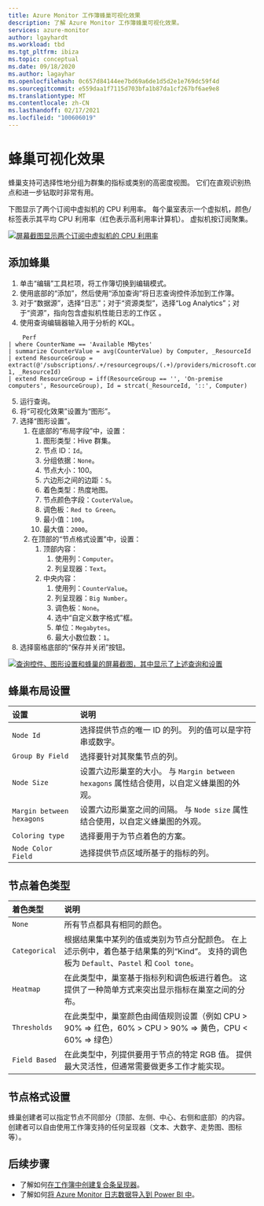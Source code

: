 ```yaml
---
title: Azure Monitor 工作簿蜂巢可视化效果
description: 了解 Azure Monitor 工作簿蜂巢可视化效果。
services: azure-monitor
author: lgayhardt
ms.workload: tbd
ms.tgt_pltfrm: ibiza
ms.topic: conceptual
ms.date: 09/18/2020
ms.author: lagayhar
ms.openlocfilehash: 0c657d84144ee7bd69a6de1d5d2e1e769dc59f4d
ms.sourcegitcommit: e559daa1f7115d703bfa1b87da1cf267bf6ae9e8
ms.translationtype: MT
ms.contentlocale: zh-CN
ms.lasthandoff: 02/17/2021
ms.locfileid: "100606019"
---
```

# <a name="honey-comb-visualizations"></a>蜂巢可视化效果

蜂巢支持可选择性地分组为群集的指标或类别的高密度视图。 它们在直观识别热点和进一步钻取时非常有用。

下图显示了两个订阅中虚拟机的 CPU 利用率。 每个巢室表示一个虚拟机，颜色/标签表示其平均 CPU 利用率（红色表示高利用率计算机）。 虚拟机按订阅聚集。

[![屏幕截图显示两个订阅中虚拟机的 CPU 利用率](.\media\workbooks-honey-comb\cpu-example.png)](.\media\workbooks-honey-comb\cpu-example.png#lightbox)

## <a name="adding-a-honey-comb"></a>添加蜂巢

1. 单击“编辑”工具栏项，将工作簿切换到编辑模式。
2. 使用底部的“添加”，然后使用“添加查询”将日志查询控件添加到工作簿。
3. 对于“数据源”，选择“日志”；对于“资源类型”，选择“Log Analytics”；对于“资源”，指向包含虚拟机性能日志的工作区  。
4. 使用查询编辑器输入用于分析的 KQL。

```kusto
    Perf
| where CounterName == 'Available MBytes'
| summarize CounterValue = avg(CounterValue) by Computer, _ResourceId
| extend ResourceGroup = extract(@'/subscriptions/.+/resourcegroups/(.+)/providers/microsoft.compute/virtualmachines/.+', 1, _ResourceId)
| extend ResourceGroup = iff(ResourceGroup == '', 'On-premise computers', ResourceGroup), Id = strcat(_ResourceId, '::', Computer)
```

5. 运行查询。
6. 将“可视化效果”设置为“图形”。
7. 选择“图形设置”。
    1. 在底部的“布局字段”中，设置：
        1. 图形类型：Hive 群集。
        2. 节点 ID：`Id`。
        3. 分组依据：`None`。
        4. 节点大小：100。
        5. 六边形之间的边距：`5`。
        6. 着色类型：热度地图。
        7. 节点颜色字段：`CouterValue`。
        8. 调色板：`Red to Green`。
        9. 最小值：`100`。
        10. 最大值：`2000`。
    2. 在顶部的“节点格式设置”中，设置：
        1. 顶部内容：
            1. 使用列：`Computer`。
            2. 列呈现器：`Text`。
        9. 中央内容：
            1. 使用列：`CounterValue`。
            2. 列呈现器：`Big Number`。
            3. 调色板：`None`。
            4. 选中“自定义数字格式”框。
            5. 单位：`Megabytes`。
            6. 最大小数位数：`1`。
8. 选择窗格底部的“保存并关闭”按钮。

[![查询控件、图形设置和蜂巢的屏幕截图，其中显示了上述查询和设置](.\media\workbooks-honey-comb\available-memory.png)](.\media\workbooks-honey-comb\available-memory.png#lightbox)

## <a name="honey-comb-layout-settings"></a>蜂巢布局设置

| 设置 | 说明 |
|:------------- |:-------------|
| `Node Id` | 选择提供节点的唯一 ID 的列。 列的值可以是字符串或数字。 |
| `Group By Field` | 选择要针对其聚集节点的列。 |
| `Node Size` | 设置六边形巢室的大小。 与 `Margin between hexagons` 属性结合使用，以自定义蜂巢图的外观。 |
| `Margin between hexagons` | 设置六边形巢室之间的间隔。 与 `Node size` 属性结合使用，以自定义蜂巢图的外观。 |
| `Coloring type` | 选择要用于为节点着色的方案。 |
| `Node Color Field` | 选择提供节点区域所基于的指标的列。 |

## <a name="node-coloring-types"></a>节点着色类型

| 着色类型 | 说明 |
|:------------- |:-------------|
| `None` | 所有节点都具有相同的颜色。 |
| `Categorical` | 根据结果集中某列的值或类别为节点分配颜色。 在上述示例中，着色基于结果集的列“Kind”。 支持的调色板为 `Default`、`Pastel` 和 `Cool tone`。  |
| `Heatmap` | 在此类型中，巢室基于指标列和调色板进行着色。 这提供了一种简单方式来突出显示指标在巢室之间的分布。 |
| `Thresholds` | 在此类型中，巢室颜色由阈值规则设置（例如 CPU > 90% => 红色，60% > CPU > 90% => 黄色，CPU < 60% => 绿色） |
| `Field Based` | 在此类型中，列提供要用于节点的特定 RGB 值。 提供最大灵活性，但通常需要做更多工作才能实现。  |
      
## <a name="node-format-settings"></a>节点格式设置

蜂巢创建者可以指定节点不同部分（顶部、左侧、中心、右侧和底部）的内容。 创建者可以自由使用工作簿支持的任何呈现器（文本、大数字、走势图、图标等）。

## <a name="next-steps"></a>后续步骤

- 了解如何[在工作簿中创建复合条呈现器](workbooks-composite-bar.md)。
- 了解如何[将 Azure Monitor 日志数据导入到 Power BI 中](../platform/powerbi.md)。
